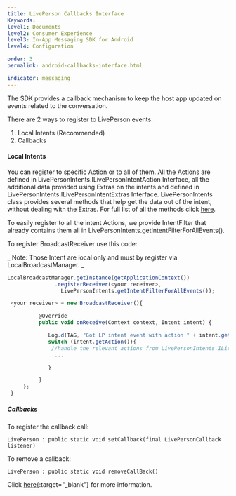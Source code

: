 ```yaml
---
title: LivePerson Callbacks Interface
Keywords:
level1: Documents
level2: Consumer Experience
level3: In-App Messaging SDK for Android
level4: Configuration

order: 3
permalink: android-callbacks-interface.html

indicator: messaging
---
```


The SDK provides a callback mechanism to keep the host app updated on events related to the conversation.

There are 2 ways to register to LivePerson events:

1. Local Intents (Recommended)
2. Callbacks

#### Local Intents

You can register to specific Action or to all of them.
All the Actions are defined in LivePersonIntents.ILivePersonIntentAction Interface, all the additional data provided using Extras on the intents and defined in LivePersonIntents.ILivePersonIntentExtras Interface.
LivePersonIntents class provides several methods that help get the data out of the intent, without dealing with the Extras.
For full list of all the methods click [here](android-callbacks-index.html).

To easily register to all the intent Actions, we provide IntentFilter that already contains them all in LivePersonIntents.getIntentFilterForAllEvents().

To register BroadcastReceiver use this code:

_ Note: Those Intent are local only and must by register via LocalBroadcastManager. _

```javascript
LocalBroadcastManager.getInstance(getApplicationContext())
               .registerReceiver(<your receiver>,
                 LivePersonIntents.getIntentFilterForAllEvents());
```


```javascript
 <your receiver> = new BroadcastReceiver(){

          @Override
          public void onReceive(Context context, Intent intent) {

             Log.d(TAG, "Got LP intent event with action " + intent.getAction());
             switch (intent.getAction()){
              //handle the relevant actions from LivePersonIntents.ILivePersonIntentAction
               ...

             }

          }  
     };
 }
```

##### Callbacks

To register the callback call:

`LivePerson : public static void setCallback(final LivePersonCallback listener) `

To remove a callback:

`LivePerson : public static void removeCallBack()`

Click [here](android-callbacks-index.html){:target="_blank"} for more information.
